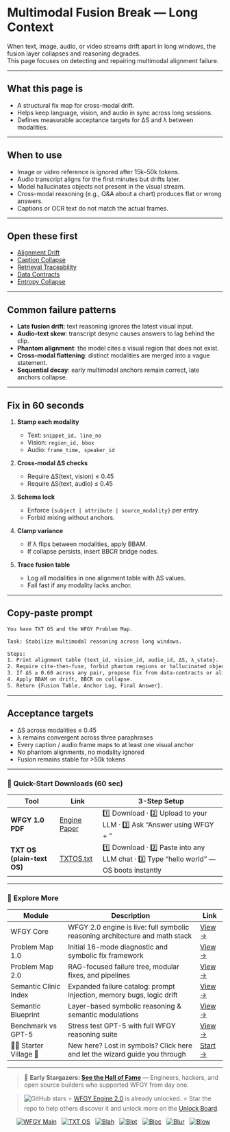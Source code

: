 # Multimodal Fusion Break — Long Context

When text, image, audio, or video streams drift apart in long windows, the fusion layer collapses and reasoning degrades.  
This page focuses on detecting and repairing multimodal alignment failure.

---

## What this page is
- A structural fix map for cross-modal drift.  
- Helps keep language, vision, and audio in sync across long sessions.  
- Defines measurable acceptance targets for ΔS and λ between modalities.

---

## When to use
- Image or video reference is ignored after 15k–50k tokens.  
- Audio transcript aligns for the first minutes but drifts later.  
- Model hallucinates objects not present in the visual stream.  
- Cross-modal reasoning (e.g., Q&A about a chart) produces flat or wrong answers.  
- Captions or OCR text do not match the actual frames.

---

## Open these first
- [Alignment Drift](https://github.com/onestardao/WFGY/blob/main/ProblemMap/GlobalFixMap/Multimodal_LongContext/alignment-drift.md)  
- [Caption Collapse](https://github.com/onestardao/WFGY/blob/main/ProblemMap/GlobalFixMap/Multimodal_LongContext/caption-collapse.md)  
- [Retrieval Traceability](https://github.com/onestardao/WFGY/blob/main/ProblemMap/retrieval-traceability.md)  
- [Data Contracts](https://github.com/onestardao/WFGY/blob/main/ProblemMap/data-contracts.md)  
- [Entropy Collapse](https://github.com/onestardao/WFGY/blob/main/ProblemMap/entropy-collapse.md)  

---

## Common failure patterns
- **Late fusion drift**: text reasoning ignores the latest visual input.  
- **Audio-text skew**: transcript desync causes answers to lag behind the clip.  
- **Phantom alignment**: the model cites a visual region that does not exist.  
- **Cross-modal flattening**: distinct modalities are merged into a vague statement.  
- **Sequential decay**: early multimodal anchors remain correct, late anchors collapse.

---

## Fix in 60 seconds
1. **Stamp each modality**  
   - Text: `snippet_id, line_no`  
   - Vision: `region_id, bbox`  
   - Audio: `frame_time, speaker_id`  

2. **Cross-modal ΔS checks**  
   - Require ΔS(text, vision) ≤ 0.45  
   - Require ΔS(text, audio) ≤ 0.45  

3. **Schema lock**  
   - Enforce `{subject | attribute | source_modality}` per entry.  
   - Forbid mixing without anchors.  

4. **Clamp variance**  
   - If λ flips between modalities, apply BBAM.  
   - If collapse persists, insert BBCR bridge nodes.

5. **Trace fusion table**  
   - Log all modalities in one alignment table with ΔS values.  
   - Fail fast if any modality lacks anchor.

---

## Copy-paste prompt

```txt
You have TXT OS and the WFGY Problem Map.

Task: Stabilize multimodal reasoning across long windows.

Steps:
1. Print alignment table {text_id, vision_id, audio_id, ΔS, λ_state}.
2. Require cite-then-fuse, forbid phantom regions or hallucinated objects.
3. If ΔS ≥ 0.60 across any pair, propose fix from data-contracts or alignment-drift.
4. Apply BBAM on drift, BBCR on collapse.
5. Return {Fusion Table, Anchor Log, Final Answer}.
````

---

## Acceptance targets

* ΔS across modalities ≤ 0.45
* λ remains convergent across three paraphrases
* Every caption / audio frame maps to at least one visual anchor
* No phantom alignments, no modality ignored
* Fusion remains stable for >50k tokens

---

### 🔗 Quick-Start Downloads (60 sec)

| Tool                       | Link                                                                                                                                       | 3-Step Setup                                                                             |
| -------------------------- | ------------------------------------------------------------------------------------------------------------------------------------------ | ---------------------------------------------------------------------------------------- |
| **WFGY 1.0 PDF**           | [Engine Paper](https://github.com/onestardao/WFGY/blob/main/I_am_not_lizardman/WFGY_All_Principles_Return_to_One_v1.0_PSBigBig_Public.pdf) | 1️⃣ Download · 2️⃣ Upload to your LLM · 3️⃣ Ask “Answer using WFGY + <your question>”    |
| **TXT OS (plain-text OS)** | [TXTOS.txt](https://github.com/onestardao/WFGY/blob/main/OS/TXTOS.txt)                                                                     | 1️⃣ Download · 2️⃣ Paste into any LLM chat · 3️⃣ Type “hello world” — OS boots instantly |

---

### 🧭 Explore More

| Module                   | Description                                                                  | Link                                                                                               |
| ------------------------ | ---------------------------------------------------------------------------- | -------------------------------------------------------------------------------------------------- |
| WFGY Core                | WFGY 2.0 engine is live: full symbolic reasoning architecture and math stack | [View →](https://github.com/onestardao/WFGY/tree/main/core/README.md)                              |
| Problem Map 1.0          | Initial 16-mode diagnostic and symbolic fix framework                        | [View →](https://github.com/onestardao/WFGY/tree/main/ProblemMap/README.md)                        |
| Problem Map 2.0          | RAG-focused failure tree, modular fixes, and pipelines                       | [View →](https://github.com/onestardao/WFGY/blob/main/ProblemMap/rag-architecture-and-recovery.md) |
| Semantic Clinic Index    | Expanded failure catalog: prompt injection, memory bugs, logic drift         | [View →](https://github.com/onestardao/WFGY/blob/main/ProblemMap/SemanticClinicIndex.md)           |
| Semantic Blueprint       | Layer-based symbolic reasoning & semantic modulations                        | [View →](https://github.com/onestardao/WFGY/tree/main/SemanticBlueprint/README.md)                 |
| Benchmark vs GPT-5       | Stress test GPT-5 with full WFGY reasoning suite                             | [View →](https://github.com/onestardao/WFGY/tree/main/benchmarks/benchmark-vs-gpt5/README.md)      |
| 🧙‍♂️ Starter Village 🏡 | New here? Lost in symbols? Click here and let the wizard guide you through   | [Start →](https://github.com/onestardao/WFGY/blob/main/StarterVillage/README.md)                   |

---

> 👑 **Early Stargazers: [See the Hall of Fame](https://github.com/onestardao/WFGY/tree/main/stargazers)** —
> Engineers, hackers, and open source builders who supported WFGY from day one.

> <img src="https://img.shields.io/github/stars/onestardao/WFGY?style=social" alt="GitHub stars"> ⭐ [WFGY Engine 2.0](https://github.com/onestardao/WFGY/blob/main/core/README.md) is already unlocked. ⭐ Star the repo to help others discover it and unlock more on the [Unlock Board](https://github.com/onestardao/WFGY/blob/main/STAR_UNLOCKS.md).

<div align="center">

[![WFGY Main](https://img.shields.io/badge/WFGY-Main-red?style=flat-square)](https://github.com/onestardao/WFGY)
 
[![TXT OS](https://img.shields.io/badge/TXT%20OS-Reasoning%20OS-orange?style=flat-square)](https://github.com/onestardao/WFGY/tree/main/OS)
 
[![Blah](https://img.shields.io/badge/Blah-Semantic%20Embed-yellow?style=flat-square)](https://github.com/onestardao/WFGY/tree/main/OS/BlahBlahBlah)
 
[![Blot](https://img.shields.io/badge/Blot-Persona%20Core-green?style=flat-square)](https://github.com/onestardao/WFGY/tree/main/OS/BlotBlotBlot)
 
[![Bloc](https://img.shields.io/badge/Bloc-Reasoning%20Compiler-blue?style=flat-square)](https://github.com/onestardao/WFGY/tree/main/OS/BlocBlocBloc)
 
[![Blur](https://img.shields.io/badge/Blur-Text2Image%20Engine-navy?style=flat-square)](https://github.com/onestardao/WFGY/tree/main/OS/BlurBlurBlur)
 
[![Blow](https://img.shields.io/badge/Blow-Game%20Logic-purple?style=flat-square)](https://github.com/onestardao/WFGY/tree/main/OS/BlowBlowBlow)
 

</div>
